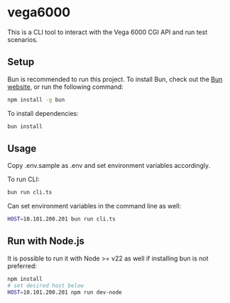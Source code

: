 # vega6000

This is a CLI tool to interact with the Vega 6000 CGI API and run test scenarios.

## Setup
Bun is recommended to run this project. To install Bun, check out the [Bun website](https://bun.sh/docs/installation#installing), or run the following command:

```bash
npm install -g bun
```

To install dependencies:

```bash
bun install
```

## Usage
Copy .env.sample as .env and set environment variables accordingly.

To run CLI:

```bash
bun run cli.ts
```

Can set environment variables in the command line as well:

```bash
HOST=10.101.200.201 bun run cli.ts
```

## Run with Node.js
It is possible to run it with Node >= v22 as well if installing bun is not preferred:

```bash
npm install
# set desired host below
HOST=10.101.200.201 npm run dev-node
```